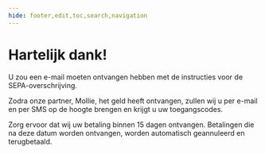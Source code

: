 ```yaml
---
hide: footer,edit,toc,search,navigation
---
```


# Hartelijk dank!

U zou een e-mail moeten ontvangen hebben met de instructies voor de SEPA-overschrijving.

Zodra onze partner, Mollie, het geld heeft ontvangen, zullen wij u per e-mail en per SMS op de hoogte brengen en krijgt u uw toegangscodes.

Zorg ervoor dat wij uw betaling binnen 15 dagen ontvangen. Betalingen die na deze datum worden ontvangen, worden automatisch geannuleerd en terugbetaald.

